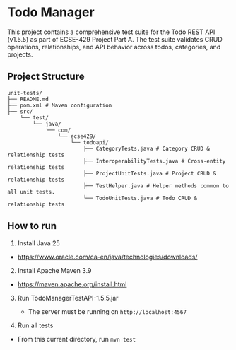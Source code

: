 # Todo Manager 

This project contains a comprehensive test suite for the Todo REST API (v1.5.5) as part of ECSE-429 Project Part A. The test suite validates CRUD operations, relationships, and API behavior across todos, categories, and projects.

## Project Structure

```
unit-tests/
├── README.md
├── pom.xml # Maven configuration
├── src/
    └── test/
        └── java/
            └── com/
                └── ecse429/
                    └── todoapi/
                        ├── CategoryTests.java # Category CRUD & relationship tests
                        ├── InteroperabilityTests.java # Cross-entity relationship tests
                        ├── ProjectUnitTests.java # Project CRUD & relationship tests
                        ├── TestHelper.java # Helper methods common to all unit tests.
                        └── TodoUnitTests.java # Todo CRUD & relationship tests
```
## How to run

1. Install Java 25  
 - https://www.oracle.com/ca-en/java/technologies/downloads/

2. Install Apache Maven 3.9
 - https://maven.apache.org/install.html

3. Run TodoManagerTestAPI-1.5.5.jar
   - The server must be running on `http://localhost:4567`

4. Run all tests
 - From this current directory, run `mvn test`